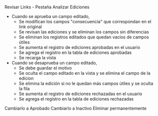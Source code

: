 Revisar Links - Pestaña Analizar
Ediciones
- Cuando se aprueba un campo editado,
	- Se modifican los campos "consecuencia" que correspondan en el link original
	- Se revisan las ediciones y se eliminan los campos sin diferencias
	- Se eliminan los registros editados que quedan vacíos de campos útiles
	- Se aumenta el registro de ediciones aprobadas en el usuario
	- Se agrega el registro en la tabla de ediciones aprobadas
	- Se recarga la vista
- Cuando se desaprueba un campo editado,
	- Se debe guardar el motivo
	- Se oculta el campo editado en la vista y se elimina el campo de la edicion
	- Se elimina la edición si no le quedan más campos útiles y se oculta la fila
	- Se aumenta el registro de ediciones rechazadas en el usuario
	- Se agrega el registro en la tabla de ediciones rechazadas

Cambiarlo a Aprobado
Cambiarlo a Inactivo
Eliminar permanentemente